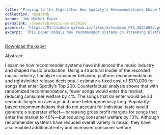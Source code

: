 ```yaml
---
title: "Playing to the Algorithm: How Spotify's Recommendations Shape Music Production"
collection: research
venue: 'Job Market Paper'
permalink: /research/music-ex-machina
paperurl: 'https://MSchnidman.github.io/files/Schnidman_PTA_20250825.pdf'
excerpt: 'This paper models how recommender systems on streaming platforms (e.g., Spotify) affect the characteristics of music record labels choose to release.'
---
```


[Download the paper](https://MSchnidman.github.io/files/Schnidman_PTA_20250825.pdf)

Abstract:

I examine how recommender systems have influenced the music industry and shaped
music production. Using a structural model of the recorded music industry, I analyze
consumer behavior, platform recommendations, and rightsholder release decisions.
I estimate a fixed cost of $170,000 for songs that enter Spotify’s Top 200. Counterfactual
analysis shows that with randomized recommendations, fewer songs would
enter the market, reducing consumer welfare by 4%. The songs that do enter would
be 33 seconds longer on average and more heterogeneously long. Popularity-based
recommendations that do not account for individual taste would generate a superstar
effect—increasing gross profit margins for songs that enter the market to 40%—but
reducing consumer welfare by 13%. Although recommender systems have reduced
overall variety in music, they have also enabled additional entry and increased consumer
welfare.